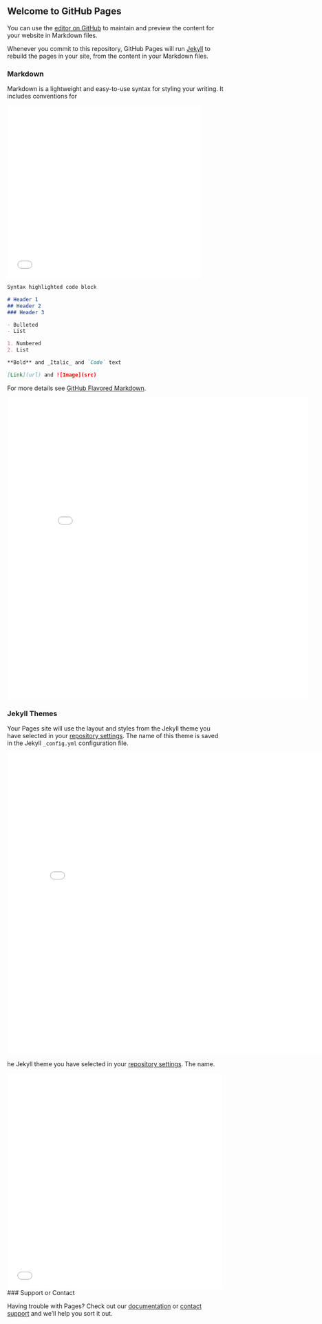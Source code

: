 ## Welcome to GitHub Pages

You can use the [editor on GitHub](https://github.com/devincody/test/edit/master/index.md) to maintain and preview the content for your website in Markdown files.

Whenever you commit to this repository, GitHub Pages will run [Jekyll](https://jekyllrb.com/) to rebuild the pages in your site, from the content in your Markdown files.

### Markdown

Markdown is a lightweight and easy-to-use syntax for styling your writing. It includes conventions for

<iframe width="450" height="400" frameborder="0" scrolling="no" src="//plot.ly/~RPlotBot/3502.embed"></iframe>

```markdown
Syntax highlighted code block

# Header 1
## Header 2
### Header 3

- Bulleted
- List

1. Numbered
2. List

**Bold** and _Italic_ and `Code` text

[Link](url) and ![Image](src)
```

For more details see [GitHub Flavored Markdown](https://guides.github.com/features/mastering-markdown/).

<iframe width="700" height="700" frameborder="0" scrolling="no" src="//plot.ly/~AdamKulidjian/3669.embed"></iframe>


### Jekyll Themes

Your Pages site will use the layout and styles from the Jekyll theme you have selected in your [repository settings](https://github.com/devincody/test/settings). The name of this theme is saved in the Jekyll `_config.yml` configuration file.

<iframe width="800" height="700" frameborder="0" scrolling="no" src="//plot.ly/~Dreamshot/512.embed"></iframe>

he Jekyll theme you have selected in your [repository settings](https://github.com/devincody/test/settings). The name.



<iframe width="500" height="500" zoom=".70" logo="false" frameborder="0" scrolling="no" src="//plot.ly/~IPython.Demo/1091.embed"></iframe>
### Support or Contact

Having trouble with Pages? Check out our [documentation](https://help.github.com/categories/github-pages-basics/) or [contact support](https://github.com/contact) and we’ll help you sort it out.


